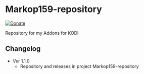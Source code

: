 # Markop159-repository

[![Donate](https://img.shields.io/badge/Donate-Paypal-green.svg)](https://www.paypal.com/cgi-bin/webscr?cmd=_s-xclick&hosted_button_id=83UA43TPBRHLL)

Repository for my Addons for KODI

## Changelog

* Ver 1.1.0
  - Repository and releases in project Markop159-repository
